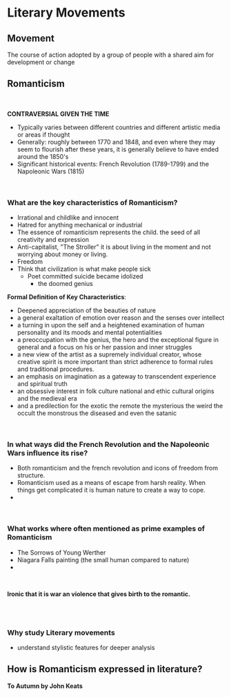 <script type="text/javascript" async src="https://cdnjs.cloudflare.com/ajax/libs/mathjax/2.7.5/MathJax.js?config=TeX-MML-AM_CHTML"></script>
# Literary Movements

## Movement

The course of action adopted by a group of people with a shared aim for development or change

## Romanticism

<br>

**CONTRAVERSIAL GIVEN THE TIME**
<br>
 - Typically varies between different countries and different artistic media or areas if thought
 - Generally: roughly between 1770 and 1848, and even where they may seem to flourish after these years, it is generally believe to have ended around the 1850's
 - Significant historical events: French Revolution (1789-1799) and the Napoleonic Wars (1815)

<br>

### What are the key characteristics of Romanticism?
 - Irrational and childlike and innocent
 - Hatred for anything mechanical or industrial
 - The essence of romanticism represents the child. the seed of all creativity and expression
 - Anti-capitalist, "The Stroller" it is about living in the moment and not worrying about money or living.
 - Freedom
 - Think that civilization is what make people sick
	 - Poet committed suicide became idolized
		 - the doomed genius

**Formal Definition of Key Characteristics**:
- Deepened appreciation of the beauties of nature
- a general exaltation of emotion over reason and the senses over intellect
- a turning in upon the self and a heightened examination of human personality and its moods and mental potentialities
- a preoccupation with the genius, the hero and the exceptional figure in general and a focus on his or her passion and inner struggles
- a new view of the artist as a supremely individual creator, whose creative spirit is more important than strict adherence to formal rules and traditional procedures.
- an emphasis on imagination as a gateway to transcendent experience and spiritual truth
- an obsessive interest in folk culture national and ethic cultural origins and the medieval era
- and a predilection for the exotic the remote the mysterious the weird the occult the monstrous the diseased and even the satanic
<br>

### In what ways did the French Revolution and the Napoleonic Wars influence its rise?
 -  Both romanticism and the french revolution and icons of freedom from structure.
 -  Romanticism used as a means of escape from harsh reality. When things get complicated it is human nature to create a way to cope.
 -  
<br>

### What works where often mentioned as prime examples of Romanticism
 - The Sorrows of Young Werther
 - Niagara Falls painting (the small human compared to nature)
 - 

<br>

**Ironic that it is war an violence that gives birth to the romantic.**

<br>
<br>

### Why study Literary movements
 - understand stylistic features for deeper analysis





## How is Romanticism expressed in literature?

**To Autumn by John Keats**



